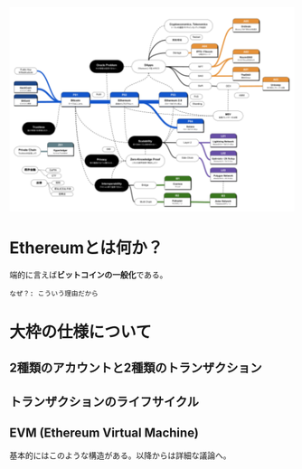 <center>

  ![](../chart.drawio.svg)
</center>


# Ethereumとは何か？

端的に言えば**ビットコインの一般化**である。

`なぜ？: こういう理由だから`

# 大枠の仕様について

## 2種類のアカウントと2種類のトランザクション
## トランザクションのライフサイクル
## EVM (Ethereum Virtual Machine)

基本的にはこのような構造がある。以降からは詳細な議論へ。


